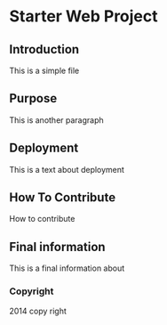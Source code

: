 # Starter Web Project

## Introduction
This is a simple file

## Purpose
This is another paragraph

## Deployment
This is a text about deployment

## How To Contribute
How to contribute

## Final information
This is a final information about

### Copyright
2014 copy right